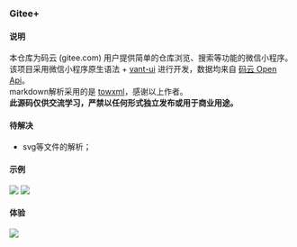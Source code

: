### Gitee+

#### 说明
本仓库为码云 (gitee.com) 用户提供简单的仓库浏览、搜索等功能的微信小程序。  
该项目采用微信小程序原生语法  + [ vant-ui](https://github.com/youzan/vant-weapp) 进行开发，数据均来自 [码云 Open Api](https://gitee.com/api/v5/swagger#/getV5ReposOwnerRepoStargazers?ex=no)。  
markdown解析采用的是 [towxml](https://github.com/sbfkcel/towxml)，感谢以上作者。  
**此源码仅供交流学习，严禁以任何形式独立发布或用于商业用途。**

#### 待解决
- svg等文件的解析；

#### 示例
![](https://img.oczm.top/15828796578067.png)
![](https://img.oczm.top/15828796967977.png)

#### 体验
![](https://img.oczm.top/gh_c79942b725e9_258.jpg)

